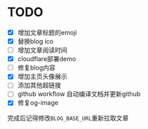 # TODO

* [x] 增加文章标题的emoji
* [x] 替换blog ico
* [ ] 增加文章阅读时间
* [x] cloudflare部署demo
* [ ] 修复blog内容
* [x] 增加主页头像展示
* [ ] 添加其他超链接
* [ ] github workflow 自动编译文档并更新github
* [x] 修复og-image

完成后记得修改`BLOG_BASE_URL`重新拉取文章

